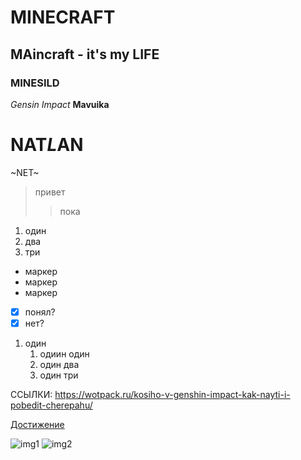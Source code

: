 # MINECRAFT
## MAincraft - it's my LIFE
### MINESILD
*Gensin Impact*
 **Mavuika**
# NAT*L*AN
~NET~
>привет
>>пока

1. один
2. два
3. три

* маркер
* маркер
* маркер

- [x] понял?
- [x] нет?

1. один
   1. одиин один
   2. один два
   3. один три

ССЫЛКИ:
<https://wotpack.ru/kosiho-v-genshin-impact-kak-nayti-i-pobedit-cherepahu/>

[Достижение](https://wotpack.ru/kosiho-v-genshin-impact-kak-nayti-i-pobedit-cherepahu/ "Достижение косихо")

![img1](https://avatars.mds.yandex.net/i?id=4af96bcaf29685058d0344a420234780347ca8d5-5227965-images-thumbs&n=13 "КОТИК")
![img2](https://i.pinimg.com/736x/ff/1b/bf/ff1bbffc7465d6799b47f1686a424d86.jpg)
